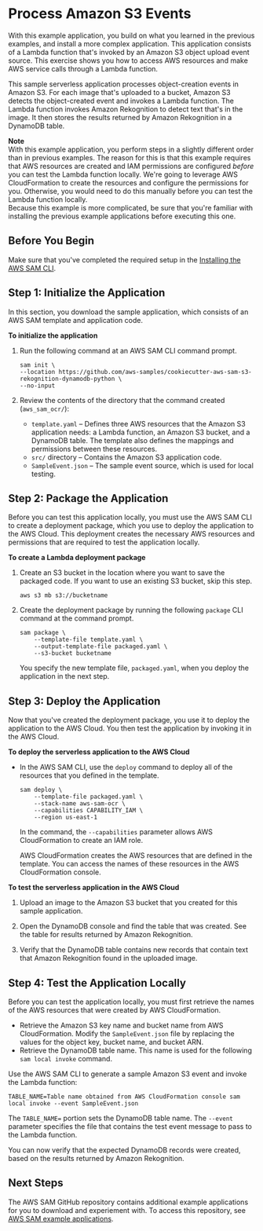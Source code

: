 # Process Amazon S3 Events<a name="serverless-example-s3"></a>

With this example application, you build on what you learned in the previous examples, and install a more complex application\. This application consists of a Lambda function that's invoked by an Amazon S3 object upload event source\. This exercise shows you how to access AWS resources and make AWS service calls through a Lambda function\.

This sample serverless application processes object\-creation events in Amazon S3\. For each image that's uploaded to a bucket, Amazon S3 detects the object\-created event and invokes a Lambda function\. The Lambda function invokes Amazon Rekognition to detect text that's in the image\. It then stores the results returned by Amazon Rekognition in a DynamoDB table\.

**Note**  
With this example application, you perform steps in a slightly different order than in previous examples\. The reason for this is that this example requires that AWS resources are created and IAM permissions are configured *before* you can test the Lambda function locally\. We're going to leverage AWS CloudFormation to create the resources and configure the permissions for you\. Otherwise, you would need to do this manually before you can test the Lambda function locally\.  
Because this example is more complicated, be sure that you're familiar with installing the previous example applications before executing this one\.

## Before You Begin<a name="serverless-example-s3-prereq"></a>

Make sure that you've completed the required setup in the [Installing the AWS SAM CLI](serverless-sam-cli-install.md)\.

## Step 1: Initialize the Application<a name="serverless-example-s3-setup-local-app"></a>

In this section, you download the sample application, which consists of an AWS SAM template and application code\.

**To initialize the application**

1. Run the following command at an AWS SAM CLI command prompt\.

   ```
   sam init \
   --location https://github.com/aws-samples/cookiecutter-aws-sam-s3-rekognition-dynamodb-python \
   --no-input
   ```

1. Review the contents of the directory that the command created \(`aws_sam_ocr/`\): 
   + `template.yaml` – Defines three AWS resources that the Amazon S3 application needs: a Lambda function, an Amazon S3 bucket, and a DynamoDB table\. The template also defines the mappings and permissions between these resources\.
   + `src/` directory – Contains the Amazon S3 application code\.
   + `SampleEvent.json` – The sample event source, which is used for local testing\.

## Step 2: Package the Application<a name="serverless-example-s3-package-serverless-app"></a>

Before you can test this application locally, you must use the AWS SAM CLI to create a deployment package, which you use to deploy the application to the AWS Cloud\. This deployment creates the necessary AWS resources and permissions that are required to test the application locally\.

**To create a Lambda deployment package**

1. Create an S3 bucket in the location where you want to save the packaged code\. If you want to use an existing S3 bucket, skip this step\.

   ```
   aws s3 mb s3://bucketname
   ```

1. Create the deployment package by running the following `package` CLI command at the command prompt\. 

   ```
   sam package \
       --template-file template.yaml \
       --output-template-file packaged.yaml \
       --s3-bucket bucketname
   ```

   You specify the new template file, `packaged.yaml`, when you deploy the application in the next step\.

## Step 3: Deploy the Application<a name="serverless-example-s3-deploy-serverless-app"></a>

Now that you've created the deployment package, you use it to deploy the application to the AWS Cloud\. You then test the application by invoking it in the AWS Cloud\.

**To deploy the serverless application to the AWS Cloud**
+ In the AWS SAM CLI, use the `deploy` command to deploy all of the resources that you defined in the template\. 

  ```
  sam deploy \
      --template-file packaged.yaml \
      --stack-name aws-sam-ocr \
      --capabilities CAPABILITY_IAM \
      --region us-east-1
  ```

  In the command, the `--capabilities` parameter allows AWS CloudFormation to create an IAM role\. 

  AWS CloudFormation creates the AWS resources that are defined in the template\. You can access the names of these resources in the AWS CloudFormation console\.

**To test the serverless application in the AWS Cloud**

1. Upload an image to the Amazon S3 bucket that you created for this sample application\.

1. Open the DynamoDB console and find the table that was created\. See the table for results returned by Amazon Rekognition\.

1. Verify that the DynamoDB table contains new records that contain text that Amazon Rekognition found in the uploaded image\.

## Step 4: Test the Application Locally<a name="serverless-example-s3-test-locally"></a>

Before you can test the application locally, you must first retrieve the names of the AWS resources that were created by AWS CloudFormation\.
+ Retrieve the Amazon S3 key name and bucket name from AWS CloudFormation\. Modify the `SampleEvent.json` file by replacing the values for the object key, bucket name, and bucket ARN\.
+ Retrieve the DynamoDB table name\. This name is used for the following `sam local invoke` command\.

Use the AWS SAM CLI to generate a sample Amazon S3 event and invoke the Lambda function:

```
TABLE_NAME=Table name obtained from AWS CloudFormation console sam local invoke --event SampleEvent.json
```

The `TABLE_NAME=` portion sets the DynamoDB table name\. The `--event` parameter specifies the file that contains the test event message to pass to the Lambda function\.

You can now verify that the expected DynamoDB records were created, based on the results returned by Amazon Rekognition\.

## Next Steps<a name="serverless-example-s3-next-steps"></a>

The AWS SAM GitHub repository contains additional example applications for you to download and experiement with\. To access this repository, see [AWS SAM example applications](https://github.com/aws-samples/serverless-app-examples)\.